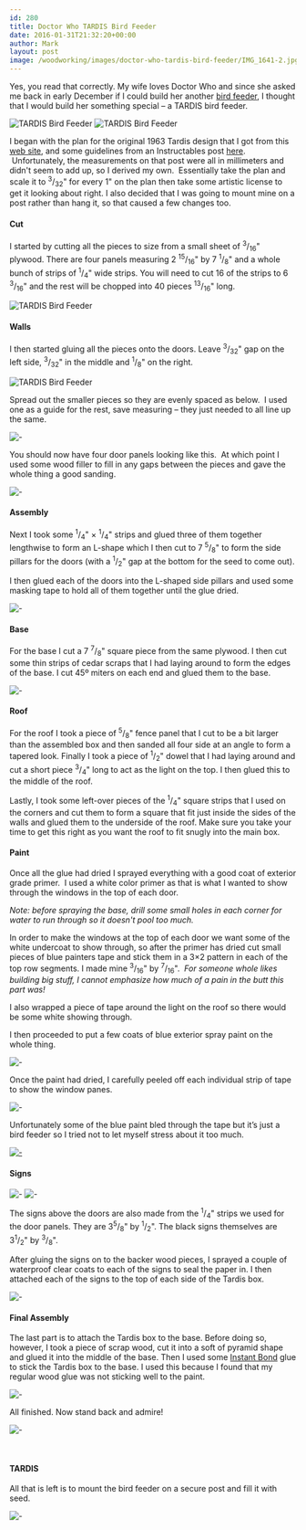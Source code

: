 ```yaml
---
id: 280
title: Doctor Who TARDIS Bird Feeder
date: 2016-01-31T21:32:20+00:00
author: Mark
layout: post
image: /woodworking/images/doctor-who-tardis-bird-feeder/IMG_1641-2.jpg
---
```


Yes, you read that correctly. My wife loves Doctor Who and since she asked me back in early December if I could build her another [bird feeder](/projects/simple-bird-feeder/), I thought that I would build her something special &#8211; a TARDIS bird feeder.

![TARDIS Bird Feeder](images/doctor-who-tardis-bird-feeder/IMG_1466.jpeg)
![TARDIS Bird Feeder](images/doctor-who-tardis-bird-feeder/IMG_1641.jpg)

I began with the plan for the original 1963 Tardis design that I got from this [web site](http://homepage.ntlworld.com/richard.bradley3/brachaki.pdf), and some guidelines from an Instructables post [here](http://www.instructables.com/id/TARDIS-Bird-Feeder/).  Unfortunately, the measurements on that post were all in millimeters and didn't seem to add up, so I derived my own.  Essentially take the plan and scale it to <sup>3</sup>/<sub>32</sub>" for every 1" on the plan then take some artistic license to get it looking about right. I also decided that I was going to mount mine on a post rather than hang it, so that caused a few changes too.

#### Cut

I started by cutting all the pieces to size from a small sheet of <sup>3</sup>/<sub>16</sub>" plywood. There are four panels measuring 2 <sup>15</sup>/<sub>16</sub>" by 7 <sup>1</sup>/<sub>8</sub>" and a whole bunch of strips of <sup>1</sup>/<sub>4</sub>" wide strips. You will need to cut 16 of the strips to 6 <sup>3</sup>/<sub>16</sub>" and the rest will be chopped into 40 pieces <sup>13</sup>/<sub>16</sub>" long.

![TARDIS Bird Feeder](images/doctor-who-tardis-bird-feeder/IMG_0989.jpg)

#### Walls

I then started gluing all the pieces onto the doors. Leave <sup>3</sup>/<sub>32</sub>" gap on the left side, <sup>3</sup>/<sub>32</sub>" in the middle and <sup>1</sup>/<sub>8</sub>" on the right.

![TARDIS Bird Feeder](images/doctor-who-tardis-bird-feeder/IMG_0990.jpg)

Spread out the smaller pieces so they are evenly spaced as below.  I used one as a guide for the rest, save measuring &#8211; they just needed to all line up the same.

![-](images/doctor-who-tardis-bird-feeder/IMG_0991.jpg)

You should now have four door panels looking like this.  At which point I used some wood filler to fill in any gaps between the pieces and gave the whole thing a good sanding.

![-](images/doctor-who-tardis-bird-feeder/IMG_1050.jpg)

#### Assembly

Next I took some <sup>1</sup>/<sub>4</sub>" &#215; <sup>1</sup>/<sub>4</sub>" strips and glued three of them together lengthwise to form an L-shape which I then cut to 7 <sup>5</sup>/<sub>8</sub>" to form the side pillars for the doors (with a <sup>1</sup>/<sub>2</sub>" gap at the bottom for the seed to come out).

I then glued each of the doors into the L-shaped side pillars and used some masking tape to hold all of them together until the glue dried.

![-](images/doctor-who-tardis-bird-feeder/IMG_1065.jpg)

#### Base

For the base I cut a 7 <sup>7</sup>/<sub>8</sub>" square piece from the same plywood. I then cut some thin strips of cedar scraps that I had laying around to form the edges of the base. I cut 45º miters on each end and glued them to the base.

![-](images/doctor-who-tardis-bird-feeder/IMG_1063.jpg)

#### Roof

For the roof I took a piece of <sup>5</sup>/<sub>8</sub>" fence panel that I cut to be a bit larger than the assembled box and then sanded all four side at an angle to form a tapered look. Finally I took a piece of <sup>1</sup>/<sub>2</sub>" dowel that I had laying around and cut a short piece <sup>3</sup>/<sub>4</sub>" long to act as the light on the top. I then glued this to the middle of the roof.

Lastly, I took some left-over pieces of the <sup>1</sup>/<sub>4</sub>" square strips that I used on the corners and cut them to form a square that fit just inside the sides of the walls and glued them to the underside of the roof. Make sure you take your time to get this right as you want the roof to fit snugly into the main box.

#### Paint

Once all the glue had dried I sprayed everything with a good coat of exterior grade primer.  I used a white color primer as that is what I wanted to show through the windows in the top of each door.

_Note: before spraying the base, drill some small holes in each corner for water to run through so it doesn't pool too much._

In order to make the windows at the top of each door we want some of the white undercoat to show through, so after the primer has dried cut small pieces of blue painters tape and stick them in a 3&#215;2 pattern in each of the top row segments. I made mine <sup>3</sup>/<sub>16</sub>" by <sup>7</sup>/<sub>16</sub>".  *For someone whole likes building big stuff, I cannot emphasize how much of a pain in the butt this part was!*

I also wrapped a piece of tape around the light on the roof so there would be some white showing through.

I then proceeded to put a few coats of blue exterior spray paint on the whole thing.

![-](images/doctor-who-tardis-bird-feeder/IMG_1091.jpg)

Once the paint had dried, I carefully peeled off each individual strip of tape to show the window panes.

![-](images/doctor-who-tardis-bird-feeder/IMG_1090.jpg)

Unfortunately some of the blue paint bled through the tape but it&#8217;s just a bird feeder so I tried not to let myself stress about it too much.

[![-](images/doctor-who-tardis-bird-feeder/IMG_1092-225x300.jpg)](images/doctor-who-tardis-bird-feeder/IMG_1092.jpg)

#### Signs

![-](images/doctor-who-tardis-bird-feeder/Telephone.jpg)
![-](images/doctor-who-tardis-bird-feeder/PoliceBox.jpg)

The signs above the doors are also made from the <sup>1</sup>/<sub>4</sub>" strips we used for the door panels. They are 3<sup>5</sup>/<sub>8</sub>" by <sup>1</sup>/<sub>2</sub>". The black signs themselves are 3<sup>1</sup>/<sub>2</sub>" by <sup>3</sup>/<sub>8</sub>".

After gluing the signs on to the backer wood pieces, I sprayed a couple of waterproof clear coats to each of the signs to seal the paper in. I then attached each of the signs to the top of each side of the Tardis box.

![-](images/doctor-who-tardis-bird-feeder/IMG_1456.jpg)

#### Final Assembly

The last part is to attach the Tardis box to the base. Before doing so, however, I took a piece of scrap wood, cut it into a soft of pyramid shape and glued it into the middle of the base. Then I used some [Instant Bond](https://amzn.to/1PKPxPw) glue to stick the Tardis box to the base. I used this because I found that my regular wood glue was not sticking well to the paint.

![-](images/doctor-who-tardis-bird-feeder/IMG_1451.jpg)

All finished. Now stand back and admire!

![-](images/doctor-who-tardis-bird-feeder/IMG_1466.jpeg)

&nbsp;

#### TARDIS

All that is left is to mount the bird feeder on a secure post and fill it with seed.

![-](images/doctor-who-tardis-bird-feeder/IMG_1631.jpg)
